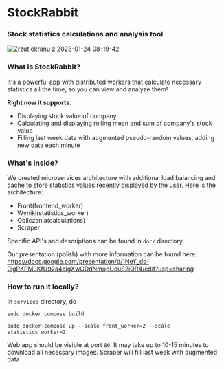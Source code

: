 # StockRabbit
### Stock statistics calculations and analysis tool

![Zrzut ekranu z 2023-01-24 08-19-42](https://user-images.githubusercontent.com/34144008/214241066-ed2fc919-1e46-4061-af4d-ca88255d78c2.png)

### What is StockRabbit?

It's a powerful app with distributed workers that calculate necessary statistics all the time, so you can view and analyze them! 

**Right now it supports**:
- Displaying stock value of company
- Calculating and displaying rolling mean and sum of company's stock value
- Filling last week data with augmented pseudo-random values, adding new data each minute

### What's inside?

We created microservices architecture with additional load balancing and cache to store statistics values recently displayed by the user. Here is the architecture:
- Front(frontend_worker)
- Wyniki(statistics_worker)
- Obliczenia(calculations)
- Scraper

Specific API's and descriptions can be found in `doc/` directory

Our presentation (polish) with more information can be found here: https://docs.google.com/presentation/d/1NeY_ds-0lgPKPMuKfU92a4aIgXwGDdNmopUcuS2iQR4/edit?usp=sharing


### How to run it locally?

In `services` directory, do 

`sudo docker compose build`

`sudo docker-compose up --scale front_worker=2 --scale statistics_worker=2`

Web app should be visible at port `80`. It may take up to 10-15 minutes to download all necessary images. Scraper will fill last week with augmented data
